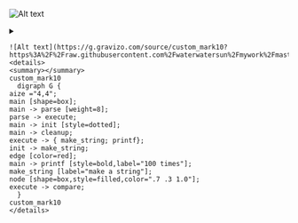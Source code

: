 ![Alt text](https://g.gravizo.com/source/custom_mark10?https%3A%2F%2Fraw.githubusercontent.com%2Fwaterwatersun%2Fmywork%2Fmaster%2Freadme.md)
<details> 
<summary></summary>
custom_mark10
  digraph G {
aize ="4,4";
main [shape=box];
main -> parse [weight=8];
parse -> execute;
main -> init [style=dotted];
main -> cleanup;
execute -> { make_string; printf};
init -> make_string;
edge [color=red];
main -> printf [style=bold,label="100 times"];
make_string [label="make a string"];
node [shape=box,style=filled,color=".7 .3 1.0"];
execute -> compare;
  }
custom_mark10
</details>

```
![Alt text](https://g.gravizo.com/source/custom_mark10?https%3A%2F%2Fraw.githubusercontent.com%2Fwaterwatersun%2Fmywork%2Fmaster%2Freadme.md)
<details> 
<summary></summary>
custom_mark10
  digraph G {
aize ="4,4";
main [shape=box];
main -> parse [weight=8];
parse -> execute;
main -> init [style=dotted];
main -> cleanup;
execute -> { make_string; printf};
init -> make_string;
edge [color=red];
main -> printf [style=bold,label="100 times"];
make_string [label="make a string"];
node [shape=box,style=filled,color=".7 .3 1.0"];
execute -> compare;
  }
custom_mark10
</details>
```